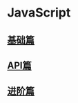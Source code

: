 # JavaScript
[]()
## [基础篇](file/基础篇/基础篇.md)

## [API篇](file/API篇/API篇.md)

## [进阶篇](file/进阶篇/进阶篇.md)